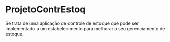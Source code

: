 # ProjetoContrEstoq
Se trata de uma aplicação de controle de estoque que pode ser implementado a um estabelecimento para melhorar o seu gerenciamento de estoque.
